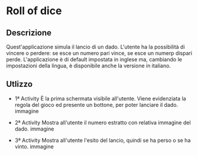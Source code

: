 # Roll of dice

## Descrizione
Quest'applicazione simula il lancio di un dado. L'utente ha la possibilità di vincere o perdere: se esce un numero pari vince, se esce un numerp dispari perde. L'applicazione è di default impostata in inglese ma, cambiando le impostazioni della lingua, è disponibile anche la versione in italiano.  

## Utlizzo
+ 1ª Activity
  È la prima schermata visibile all'utente. Viene evidenziata la regola del gioco ed presente un bottone, per poter lanciare il dado.
  immagine

+ 2ª Activity
  Mostra all'utente il numero estratto con relativa immagine del dado.
  immagine

+ 3ª Activity
  Mostra all'utente l'esito del lancio, quindi se ha perso o se ha vinto.
  immagine
